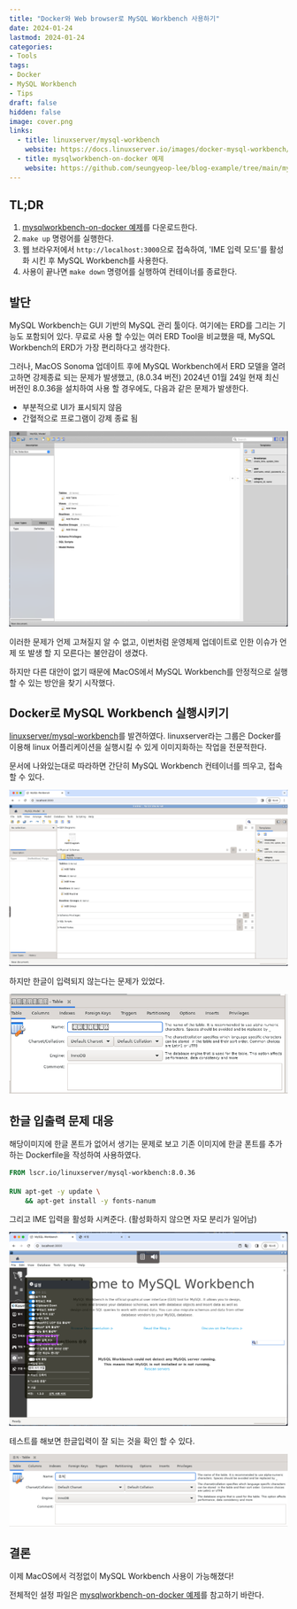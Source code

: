 ```yaml
---
title: "Docker와 Web browser로 MySQL Workbench 사용하기"
date: 2024-01-24
lastmod: 2024-01-24
categories:
- Tools
tags:
- Docker
- MySQL Workbench
- Tips
draft: false
hidden: false
image: cover.png
links:
  - title: linuxserver/mysql-workbench
    website: https://docs.linuxserver.io/images/docker-mysql-workbench/
  - title: mysqlworkbench-on-docker 예제
    website: https://github.com/seungyeop-lee/blog-example/tree/main/mysqlworkbench-on-docker
---
```


## TL;DR

1. [mysqlworkbench-on-docker 예제](https://github.com/seungyeop-lee/blog-example/tree/main/mysqlworkbench-on-docker)를 다운로드한다.
2. `make up` 명령어를 실행한다.
3. 웹 브라우저에서 `http://localhost:3000`으로 접속하여, 'IME 입력 모드'를 활성화 시킨 후 MySQL Workbench를 사용한다.
4. 사용이 끝나면 `make down` 명령어를 실행하여 컨테이너를 종료한다.

## 발단

MySQL Workbench는 GUI 기반의 MySQL 관리 툴이다. 여기에는 ERD를 그리는 기능도 포함되어 있다.
무료로 사용 할 수있는 여러 ERD Tool을 비교했을 때, MySQL Workbench의 ERD가 가장 편리하다고 생각한다.

그러나, MacOS Sonoma 업데이트 후에 MySQL Workbench에서 ERD 모델을 열려고하면 강제종료 되는 문제가 발생했고, (8.0.34 버전)
2024년 01월 24일 현재 최신 버전인 8.0.36을 설치하여 사용 할 경우에도, 다음과 같은 문제가 발생한다.

- 부분적으로 UI가 표시되지 않음
- 간혈적으로 프로그램이 강제 종료 됨

![부분적으로 UI가 표시되지 않음](macos-1.png)

이러한 문제가 언제 고쳐질지 알 수 없고, 이번처럼 운영체제 업데이트로 인한 이슈가 언제 또 발생 할 지 모른다는 불안감이 생겼다.

하지만 다른 대안이 없기 때문에 MacOS에서 MySQL Workbench를 안정적으로 실행 할 수 있는 방안을 찾기 시작했다. 

## Docker로 MySQL Workbench 실행시키기

[linuxserver/mysql-workbench](https://docs.linuxserver.io/images/docker-mysql-workbench/)를 발견하였다. 
linuxserver라는 그룹은 Docker를 이용해 linux 어플리케이션을 실행시킬 수 있게 이미지화하는 작업을 전문적한다.

문서에 나와있는대로 따라하면 간단히 MySQL Workbench 컨테이너를 띄우고, 접속 할 수 있다.

![UI가 문제없이 표시된다.](web-browser-1.png)

하지만 한글이 입력되지 않는다는 문제가 있었다.

![한글입력이 되지 않는다.](web-browser-2.png)

## 한글 입출력 문제 대응

해당이미지에 한글 폰트가 없어서 생기는 문제로 보고 기존 이미지에 한글 폰트를 추가하는 Dockerfile을 작성하여 사용하였다.

```dockerfile
FROM lscr.io/linuxserver/mysql-workbench:8.0.36

RUN apt-get -y update \
    && apt-get install -y fonts-nanum
```

그리고 IME 입력을 활성화 시켜준다. (활성화하지 않으면 자모 분리가 일어남)

![IME 입력 활성화](web-browser-3.png)

테스트를 해보면 한글입력이 잘 되는 것을 확인 할 수 있다.

![한글입력에 문제가 없다.](web-browser-4.png)

## 결론

이제 MacOS에서 걱정없이 MySQL Workbench 사용이 가능해졌다!

전체적인 설정 파일은 [mysqlworkbench-on-docker 예제](https://github.com/seungyeop-lee/blog-example/tree/main/mysqlworkbench-on-docker)를 참고하기 바란다.
